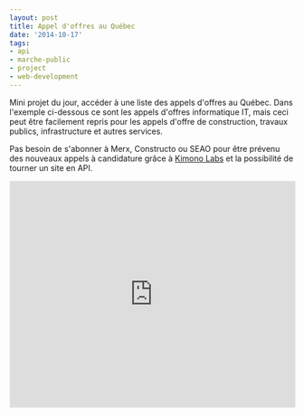 ```yaml
---
layout: post
title: Appel d'offres au Québec
date: '2014-10-17'
tags:
- api
- marche-public
- project
- web-development
---
```


Mini projet du jour, accéder à une liste des appels d'offres au Québec. Dans l'exemple ci-dessous ce sont les appels d'offres informatique IT, mais ceci peut être facilement repris pour les appels d'offre de construction, travaux publics, infrastructure et autres services.

Pas besoin de s'abonner à Merx, Constructo ou SEAO pour être prévenu des nouveaux appels à candidature grâce à
[Kimono Labs](http://kimonolabs.com) et la possibilité de tourner un site en API.


<iframe style="width: 100%; height: 400px; border: 1px solid #efefef;" src="https://www.kimonolabs.com/kimonoblock/?apiid=c8s4ga70&amp;apikey=46cd64b5865fe22a7fbf7bffc89e36bd&amp;title=AO%20QC%20-%20SEAO&amp;titleColor=ffffff&amp;titleBgColor=40464a&amp;bgColor=ffffff&amp;textColor=000000&amp;linkColor=000000&amp;propertyColor=785c5c" height="240" width="320"></iframe>

